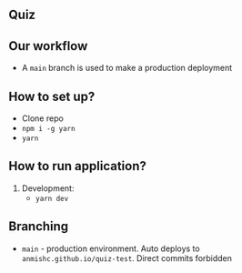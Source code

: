 ## Quiz

## Our workflow

- A `main` branch is used to make a production deployment

## How to set up?

- Clone repo
- `npm i -g yarn`
- `yarn`

## How to run application?

1. Development:
    - `yarn dev`

## Branching
- `main` - production environment. Auto deploys to `anmishc.github.io/quiz-test`. Direct commits forbidden
